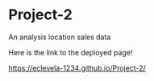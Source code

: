 # Project-2
An analysis location sales data

Here is the link to the deployed page!

https://eclevela-1234.github.io/Project-2/
